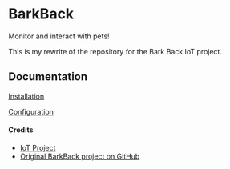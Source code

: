 # BarkBack

Monitor and interact with pets!

This is my rewrite of the repository for the Bark Back IoT project. 

## Documentation
[Installation](INSTALL.md)

[Configuration](CONFIG.md)

#### Credits
* [IoT Project](https://learn.sparkfun.com/tutorials/bark-back-interactive-pet-monitor)
* [Original BarkBack project on GitHub](https://github.com/jenfoxbot/BarkBack)
